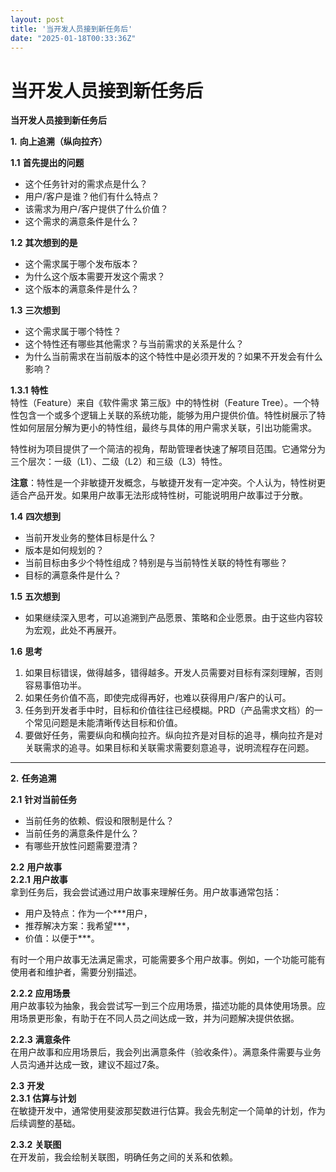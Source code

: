 ```yaml
---
layout: post
title: '当开发人员接到新任务后'
date: "2025-01-18T00:33:36Z"
---
```

当开发人员接到新任务后
===========

**当开发人员接到新任务后**

**1\.** **向上追溯（纵向拉齐）**

**1.1** **首先提出的问题**

*   这个任务针对的需求点是什么？
*   用户/客户是谁？他们有什么特点？
*   该需求为用户/客户提供了什么价值？
*   这个需求的满意条件是什么？

**1.2** **其次想到的是**

*   这个需求属于哪个发布版本？
*   为什么这个版本需要开发这个需求？
*   这个版本的满意条件是什么？

**1.3** **三次想到**

*   这个需求属于哪个特性？
*   这个特性还有哪些其他需求？与当前需求的关系是什么？
*   为什么当前需求在当前版本的这个特性中是必须开发的？如果不开发会有什么影响？

**1.3.1** **特性**  
特性（Feature）来自《软件需求 第三版》中的特性树（Feature Tree）。一个特性包含一个或多个逻辑上关联的系统功能，能够为用户提供价值。特性树展示了特性如何层层分解为更小的特性组，最终与具体的用户需求关联，引出功能需求。

特性树为项目提供了一个简洁的视角，帮助管理者快速了解项目范围。它通常分为三个层次：一级（L1）、二级（L2）和三级（L3）特性。

**注意**：特性是一个非敏捷开发概念，与敏捷开发有一定冲突。个人认为，特性树更适合产品开发。如果用户故事无法形成特性树，可能说明用户故事过于分散。

**1.4** **四次想到**

*   当前开发业务的整体目标是什么？
*   版本是如何规划的？
*   当前目标由多少个特性组成？特别是与当前特性关联的特性有哪些？
*   目标的满意条件是什么？

**1.5** **五次想到**

*   如果继续深入思考，可以追溯到产品愿景、策略和企业愿景。由于这些内容较为宏观，此处不再展开。

**1.6** **思考**

1.  如果目标错误，做得越多，错得越多。开发人员需要对目标有深刻理解，否则容易事倍功半。
2.  如果任务价值不高，即使完成得再好，也难以获得用户/客户的认可。
3.  任务到开发者手中时，目标和价值往往已经模糊。PRD（产品需求文档）的一个常见问题是未能清晰传达目标和价值。
4.  要做好任务，需要纵向和横向拉齐。纵向拉齐是对目标的追寻，横向拉齐是对关联需求的追寻。如果目标和关联需求需要刻意追寻，说明流程存在问题。

* * *

**2\.** **任务追溯**

**2.1** **针对当前任务**

*   当前任务的依赖、假设和限制是什么？
*   当前任务的满意条件是什么？
*   有哪些开放性问题需要澄清？

**2.2** **用户故事**  
**2.2.1** **用户故事**  
拿到任务后，我会尝试通过用户故事来理解任务。用户故事通常包括：

*   用户及特点：作为一个\*\*\*用户，
*   推荐解决方案：我希望\*\*\*，
*   价值：以便于\*\*\*。

有时一个用户故事无法满足需求，可能需要多个用户故事。例如，一个功能可能有使用者和维护者，需要分别描述。

**2.2.2** **应用场景**  
用户故事较为抽象，我会尝试写一到三个应用场景，描述功能的具体使用场景。应用场景更形象，有助于在不同人员之间达成一致，并为问题解决提供依据。

**2.2.3** **满意条件**  
在用户故事和应用场景后，我会列出满意条件（验收条件）。满意条件需要与业务人员沟通并达成一致，建议不超过7条。

**2.3** **开发**  
**2.3.1** **估算与计划**  
在敏捷开发中，通常使用斐波那契数进行估算。我会先制定一个简单的计划，作为后续调整的基础。

**2.3.2** **关联图**  
在开发前，我会绘制关联图，明确任务之间的关系和依赖。